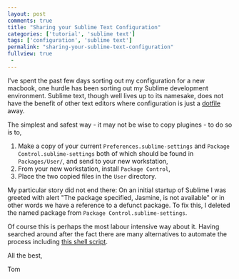 ```yaml
---
layout: post
comments: true
title: "Sharing your Sublime Text Configuration"
categories: ['tutorial', 'sublime text']
tags: ['configuration', 'sublime text']
permalink: "sharing-your-sublime-text-configuration"
fullview: true
 -
---
```


I've spent the past few days sorting out my configuration for a new macbook, one hurdle has been sorting out my Sublime development environment. Sublime text, though well lives up to its namesake, does not have the benefit of other text editors where configuration is just a [dotfile](http://dotfiles.github.io/) away.

The simplest and safest way - it may not be wise to copy plugines - to do so is to,

1. Make a copy of your current `Preferences.sublime-settings` and `Package Control.sublime-settings` both of which should be found in `Packages/User/`, and send to your new workstation,
2. From your new workstation, install `Package Control`,
3. Place the two copied files in the `User` directory.

My particular story did not end there: On an initial startup of Sublime I was greeted with alert "The package specified, Jasmine, is not available" or in other words we have a reference to a defunct package. To fix this, I deleted the named package from `Package Control.sublime-settings`.

Of course this is perhaps the most labour intensive way about it. Having searched around after the fact there are many alternatives to automate the process including [this shell script](https://github.com/miohtama/sublime-helper/).

All the best,

Tom